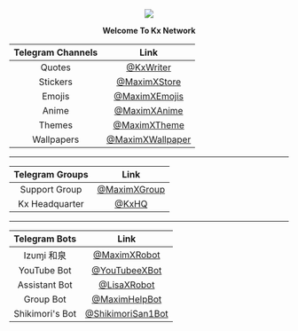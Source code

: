 <div align="center">

<img src="https://github.com/ikx7a/Network/blob/main/Resources/Cover.png">

<b> Welcome To Kx Network </b>

| Telegram Channels | Link |
| :------: | :--: |
| Quotes | [@KxWriter](https://telegram.dog/KxWriter)|
| Stickers | [@MaximXStore](https://telegram.dog/MaximXStore) |
| Emojis | [@MaximXEmojis](https://telegram.dog/MaximXEmojis)|
| Anime | [@MaximXAnime](https://telegram.dog/MaximXAnime) |
| Themes | [@MaximXTheme](https://telegram.dog/MaximXTheme) |
| Wallpapers | [@MaximXWallpaper](https://telegram.dog/MaximXWallpaper) |

<hr>

| Telegram Groups | Link |
| :------: | :--: |
|Support Group| [@MaximXGroup](https://telegram.dog/MaximXGroup) |
|Kx Headquarter| [@KxHQ](https://t.me/+eo7YBoR-1tsyZGUx) |

<hr>

| Telegram Bots | Link |
| :------: | :--: |
| Izυɱi 和泉 | [@MaximXRobot](https://telegram.dog/MaximXRobot) |
| YouTube Bot| [@YouTubeeXBot](https://telegram.dog/YouTubeeXBot) |
| Assistant Bot| [@LisaXRobot](https://telegram.dog/LisaXRobot) |
| Group Bot | [@MaximHelpBot](https://telegram.dog/MaximHelpBot) |
| Shikimori's Bot| [@ShikimoriSan1Bot](https://telegram.dog/ShikimoriSan1Bot) |

